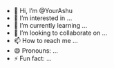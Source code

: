 - 👋 Hi, I’m @YourAshu
- 👀 I’m interested in ...
- 🌱 I’m currently learning ...
- 💞️ I’m looking to collaborate on ...
- 📫 How to reach me ...
- 😄 Pronouns: ...
- ⚡ Fun fact: ...

<!---
YourAshu/YourAshu is a ✨ special ✨ repository because its `README.md` (this file) appears on your GitHub profile.
You can click the Preview link to take a look at your changes.
--->
